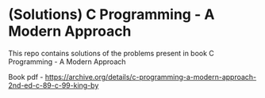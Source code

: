 # (Solutions) C Programming - A Modern Approach
This repo contains solutions of the problems present in book C Programming - A Modern Approach

Book pdf - https://archive.org/details/c-programming-a-modern-approach-2nd-ed-c-89-c-99-king-by
